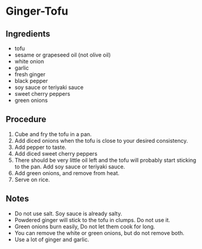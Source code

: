 Ginger-Tofu
===========

Ingredients
------------

 + tofu
 + sesame or grapeseed oil (not olive oil) 
 + white onion
 + garlic
 + fresh ginger
 + black pepper 
 + soy sauce or teriyaki sauce
 + sweet cherry peppers 
 + green onions

Procedure 
---------

1. Cube and fry the tofu in a pan. 
2. Add diced onions when the tofu is close to your desired consistency. 
3. Add pepper to taste. 
4. Add diced sweet cherry peppers 
5. There should be very little oil left and the tofu will probably start sticking to the pan. Add soy sauce or teriyaki sauce.  
6. Add green onions, and remove from heat. 
7. Serve on rice.  

Notes
------
 * Do not use salt. Soy sauce is already salty. 
 * Powdered ginger will stick to the tofu in clumps. Do not use it. 
 * Green onions burn easily, Do not let them cook for long. 
 * You can remove the white or green onions, but do not remove both. 
 * Use a lot of ginger and garlic. 
